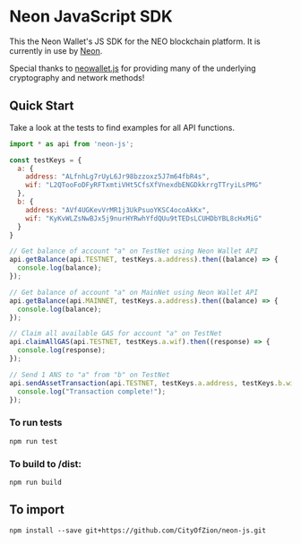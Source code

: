 # Neon JavaScript SDK

This the Neon Wallet's JS SDK for the NEO blockchain platform. It is currently in use by [Neon](https://github.com/CityOfZion/neon-wallet/).

Special thanks to [neowallet.js](https://github.com/neochainio/neowallet/blob/master/js/wallet.js) for providing many of the underlying cryptography and network methods!

## Quick Start

Take a look at the tests to find examples for all API functions.

```javascript
import * as api from 'neon-js';

const testKeys = {
  a: {
    address: "ALfnhLg7rUyL6Jr98bzzoxz5J7m64fbR4s",
    wif: "L2QTooFoDFyRFTxmtiVHt5CfsXfVnexdbENGDkkrrgTTryiLsPMG"
  },
  b: {
    address: "AVf4UGKevVrMR1j3UkPsuoYKSC4ocoAkKx",
    wif: "KyKvWLZsNwBJx5j9nurHYRwhYfdQUu9tTEDsLCUHDbYBL8cHxMiG"
  }
}

// Get balance of account "a" on TestNet using Neon Wallet API
api.getBalance(api.TESTNET, testKeys.a.address).then((balance) => {
  console.log(balance);
});

// Get balance of account "a" on MainNet using Neon Wallet API
api.getBalance(api.MAINNET, testKeys.a.address).then((balance) => {
  console.log(balance);
});

// Claim all available GAS for account "a" on TestNet
api.claimAllGAS(api.TESTNET, testKeys.a.wif).then((response) => {
  console.log(response);
});

// Send 1 ANS to "a" from "b" on TestNet
api.sendAssetTransaction(api.TESTNET, testKeys.a.address, testKeys.b.wif, "AntShares", 1).then((response) => {
  console.log("Transaction complete!");
});
```

### To run tests
```
npm run test
```

### To build to /dist:
```
npm run build
```

## To import
```
npm install --save git+https://github.com/CityOfZion/neon-js.git
```
